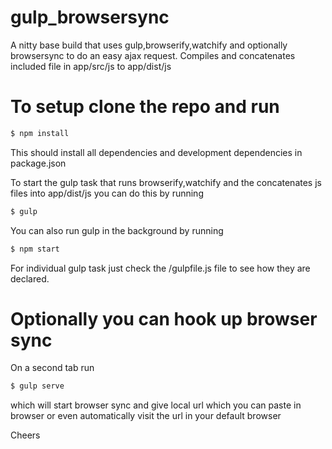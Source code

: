 # gulp_browsersync
A nitty base build that uses gulp,browserify,watchify and optionally browsersync to do an easy ajax request.
Compiles and concatenates included file in app/src/js to app/dist/js

# To setup clone the repo and run
```bash
$ npm install
```
This should install all dependencies and development dependencies in package.json

To start the gulp task that runs browserify,watchify and the concatenates js files into app/dist/js you can do this by running
```bash
$ gulp
```
You can also run gulp in the background by running
```bash
$ npm start
```
For individual gulp task just check the /gulpfile.js file to see how they are declared.

# Optionally you can hook up browser sync
On a second tab run
```bash
$ gulp serve
```
which will start browser sync and give local url which you can paste in browser or even automatically visit the url in your default browser

Cheers

